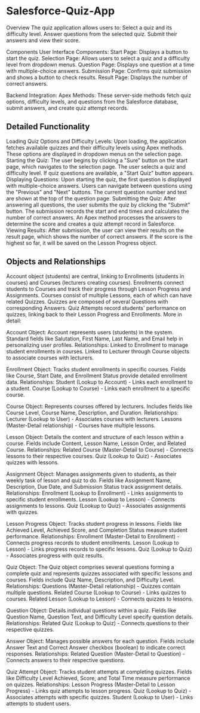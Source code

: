 # Salesforce-Quiz-App
Overview
The quiz application allows users to:
  Select a quiz and its difficulty level.
  Answer questions from the selected quiz.
  Submit their answers and view their score.

Components
User Interface Components:
  Start Page: Displays a button to start the quiz.
  Selection Page: Allows users to select a quiz and a difficulty level from dropdown menus.
  Question Page: Displays one question at a time with multiple-choice answers.
  Submission Page: Confirms quiz submission and shows a button to check results.
  Result Page: Displays the number of correct answers.

Backend Integration:
  Apex Methods: These server-side methods fetch quiz options, difficulty levels, and questions from the Salesforce database, submit answers, and create quiz attempt records.

Detailed Functionality
-------
  Loading Quiz Options and Difficulty Levels:
    Upon loading, the application fetches available quizzes and their difficulty levels using Apex methods. These options are displayed in dropdown menus on the selection page.
  Starting the Quiz:
    The user begins by clicking a "Sure" button on the start page, which navigates to the selection page.
    The user selects a quiz and difficulty level. If quiz questions are available, a "Start Quiz" button appears.
  Displaying Questions:
    Upon starting the quiz, the first question is displayed with multiple-choice answers.
    Users can navigate between questions using the "Previous" and "Next" buttons.
    The current question number and text are shown at the top of the question page.
  Submitting the Quiz:
    After answering all questions, the user submits the quiz by clicking the "Submit" button.
    The submission records the start and end times and calculates the number of correct answers.
    An Apex method processes the answers to determine the score and creates a quiz attempt record in Salesforce.
  Viewing Results:
    After submission, the user can view their results on the result page, which shows the number of correct answers. If the score is the highest so far, it will be saved on the Lesson Progress object.

Objects and Relationships
-----
  Account object (students) are central, linking to Enrollments (students in courses) and Courses (lecturers creating courses).
  Enrollments connect students to Courses and track their progress through Lesson Progress and Assignments.
  Courses consist of multiple Lessons, each of which can have related Quizzes.
  Quizzes are composed of several Questions with corresponding Answers. 
  Quiz Attempts record students' performance on quizzes, linking back to their Lesson Progress and Enrollments. More in detail:

Account Object:
  Account represents users (students) in the system.
  Standard fields like Salutation, First Name, Last Name, and Email help in personalizing user profiles.
  Relationships:
  Linked to Enrollment to manage student enrollments in courses.
  Linked to Lecturer through Course objects to associate courses with lecturers.

Enrollment Object:
  Tracks student enrollments in specific courses.
  Fields like Course, Start Date, and Enrollment Status provide detailed enrollment data.
  Relationships:
  Student (Lookup to Account) - Links each enrollment to a student.
  Course (Lookup to Course) - Links each enrollment to a specific course.

Course Object:
  Represents courses offered by lecturers.
  Includes fields like Course Level, Course Name, Description, and Duration.
  Relationships:
  Lecturer (Lookup to User) - Associates courses with lecturers.
  Lessons (Master-Detail relationship) - Courses have multiple lessons.
  
Lesson Object:
  Details the content and structure of each lesson within a course.
  Fields include Content, Lesson Name, Lesson Order, and Related Course.
  Relationships:
  Related Course (Master-Detail to Course) - Connects lessons to their respective courses.
  Quiz (Lookup to Quiz) - Associates quizzes with lessons.

Assignment Object:
  Manages assignments given to students, as their weekly task of lesson and quiz to do.
  Fields like Assignment Name, Description, Due Date, and Submission Status track assignment details.
  Relationships:
  Enrollment (Lookup to Enrollment) - Links assignments to specific student enrollments.
  Lesson (Lookup to Lesson) - Connects assignments to lessons.
  Quiz (Lookup to Quiz) - Associates assignments with quizzes.

Lesson Progress Object:
  Tracks student progress in lessons.
  Fields like Achieved Level, Achieved Score, and Completion Status measure student performance.
  Relationships:
  Enrollment (Master-Detail to Enrollment) - Connects progress records to student enrollments.
  Lesson (Lookup to Lesson) - Links progress records to specific lessons.
  Quiz (Lookup to Quiz) - Associates progress with quiz results.
  
Quiz Object:
  The Quiz object comprises several questions forming a complete quiz and represents quizzes associated with specific lessons and courses.
  Fields include Quiz Name, Description, and Difficulty Level.
  Relationships:
  Questions (Master-Detail relationship) - Quizzes contain multiple questions.
  Related Course (Lookup to Course) - Links quizzes to courses.
  Related Lesson (Lookup to Lesson) - Connects quizzes to lessons.
 
Question Object:
  Details individual questions within a quiz.
  Fields like Question Name, Question Text, and Difficulty Level specify question details.
  Relationships:
  Related Quiz (Lookup to Quiz) - Connects questions to their respective quizzes.
  
Answer Object:
  Manages possible answers for each question.
  Fields include Answer Text and Correct Answer checkbox (boolean) to indicate correct responses.
  Relationships:
  Related Question (Master-Detail to Question) - Connects answers to their respective questions.
  
Quiz Attempt Object:
  Tracks student attempts at completing quizzes.
  Fields like Difficulty Level Achieved, Score, and Total Time measure performance on quizzes.
  Relationships:
  Lesson Progress (Master-Detail to Lesson Progress) - Links quiz attempts to lesson progress.
  Quiz (Lookup to Quiz) - Associates attempts with specific quizzes.
  Student (Lookup to User) - Links attempts to student users.


